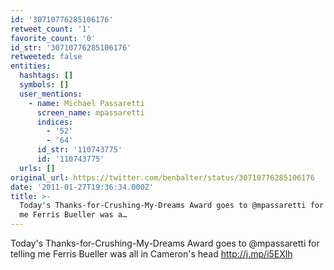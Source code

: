 ```yaml
---
id: '30710776285106176'
retweet_count: '1'
favorite_count: '0'
id_str: '30710776285106176'
retweeted: false
entities:
  hashtags: []
  symbols: []
  user_mentions:
    - name: Michael Passaretti
      screen_name: mpassaretti
      indices:
        - '52'
        - '64'
      id_str: '110743775'
      id: '110743775'
  urls: []
original_url: https://twitter.com/benbalter/status/30710776285106176
date: '2011-01-27T19:36:34.000Z'
title: >-
  Today's Thanks-for-Crushing-My-Dreams Award goes to @mpassaretti for telling
  me Ferris Bueller was a…
---
```


Today's Thanks-for-Crushing-My-Dreams Award goes to @mpassaretti for telling me Ferris Bueller was all in Cameron's head http://j.mp/i5EXlh